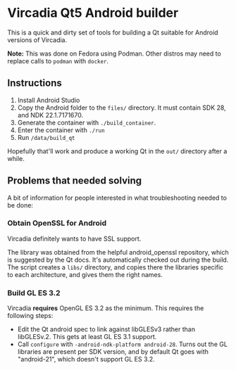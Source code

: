 # Vircadia Qt5 Android builder
This is a quick and dirty set of tools for building a Qt suitable for Android versions of Vircadia.

**Note:** This was done on Fedora using Podman. Other distros may need to replace calls to `podman` with `docker`.

## Instructions
1. Install Android Studio
2. Copy the Android folder to the `files/` directory. It must contain SDK 28, and NDK 22.1.7171670.
3. Generate the container with `./build_container`.
4. Enter the container with `./run`
5. Run `/data/build_qt`

Hopefully that'll work and produce a working Qt in the `out/` directory after a while.

## Problems that needed solving
A bit of information for people interested in what troubleshooting needed to be done:

### Obtain OpenSSL for Android
Vircadia definitely wants to have SSL support.

The library was obtained from the helpful android_openssl repository, which is suggested by the Qt docs. It's automatically checked out during the build. The script creates a `libs/` directory, and copies there the libraries specific to each architecture, and gives them the right names.

### Build GL ES 3.2
Vircadia **requires** OpenGL ES 3.2 as the minimum. This requires the following steps:

* Edit the Qt android spec to link against libGLESv3 rather than libGLESv.2. This gets at least GL ES 3.1 support.
* Call `configure` with `-android-ndk-platform android-28`. Turns out the GL libraries are present per SDK version, and by default Qt goes with "android-21", which doesn't support GL ES 3.2. 

